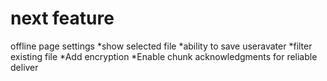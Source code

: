 # next feature

offline page
settings
*show selected file
*ability to save useravater
*filter existing file
*Add encryption
\*Enable chunk acknowledgments for reliable deliver
